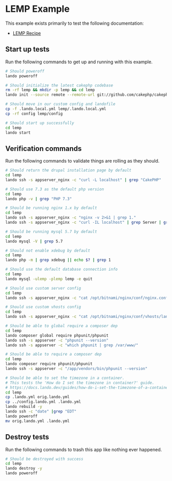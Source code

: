 LEMP Example
============

This example exists primarily to test the following documentation:

* [LEMP Recipe](https://docs.devwithlando.io/tutorials/lemp.html)

Start up tests
--------------

Run the following commands to get up and running with this example.

```bash
# Should poweroff
lando poweroff

# Should initialize the latest cakephp codebase
rm -rf lemp && mkdir -p lemp && cd lemp
lando init --source remote --remote-url git://github.com/cakephp/cakephp.git --remote-options="--branch 2.x --depth 1" --recipe lemp --webroot . --name lando-lemp

# Should move in our custom config and landofile
cp -f .lando.local.yml lemp/.lando.local.yml
cp -rf config lemp/config

# Should start up successfully
cd lemp
lando start
```

Verification commands
---------------------

Run the following commands to validate things are rolling as they should.

```bash
# Should return the drupal installation page by default
cd lemp
lando ssh -s appserver_nginx -c "curl -L localhost" | grep "CakePHP"

# Should use 7.3 as the default php version
cd lemp
lando php -v | grep "PHP 7.3"

# Should be running nginx 1.x by default
cd lemp
lando ssh -s appserver_nginx -c "nginx -v 2>&1 | grep 1."
lando ssh -s appserver_nginx -c "curl -IL localhost" | grep Server | grep nginx | grep "1."

# Should be running mysql 5.7 by default
cd lemp
lando mysql -V | grep 5.7

# Should not enable xdebug by default
cd lemp
lando php -m | grep xdebug || echo $? | grep 1

# Should use the default database connection info
cd lemp
lando mysql -ulemp -plemp lemp -e quit

# Should use custom server config
cd lemp
lando ssh -s appserver_nginx -c "cat /opt/bitnami/nginx/conf/nginx.conf" | grep "CUSTOMSERVERCONFIG"

# Should use custom vhosts config
cd lemp
lando ssh -s appserver_nginx -c "cat /opt/bitnami/nginx/conf/vhosts/lando.conf" | grep "CUSTOMVHOSTSCONFIG"

# Should be able to global require a composer dep
cd lemp
lando composer global require phpunit/phpunit
lando ssh -s appserver -c "phpunit --version"
lando ssh -s appserver -c "which phpunit | grep /var/www/"

# Should be able to require a composer dep
cd lemp
lando composer require phpunit/phpunit
lando ssh -s appserver -c "/app/vendors/bin/phpunit --version"

# Should be able to set the timezone in a container.
# This tests the 'How do I set the timezone in container?' guide.
# https://docs.lando.dev/guides/how-do-i-set-the-timezone-of-a-container.html
cd lemp
cp .lando.yml orig.lando.yml
cp ../config.lando.yml .lando.yml
lando rebuild -y
lando ssh -c "date" |grep "EDT"
lando poweroff
mv orig.lando.yml .lando.yml
```

Destroy tests
-------------

Run the following commands to trash this app like nothing ever happened.

```bash
# Should be destroyed with success
cd lemp
lando destroy -y
lando poweroff
```
